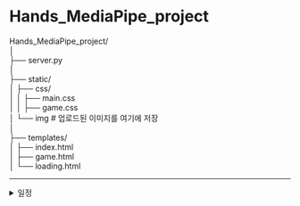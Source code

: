 # Hands_MediaPipe_project

Hands_MediaPipe_project/  
│  
├── server.py  
│  
├── static/  
│   ├── css/  
│   │   ├── main.css  
│   │   ├── game.css  
│   └── img  # 업로드된 이미지를 여기에 저장  
│  
├── templates/  
│   ├── index.html  
│   ├── game.html  
│   └── loading.html  



  --- 

<details>
    <summary>일정</summary>

- **5/23**  
  - - -
  - flask 문법 익히기
  - 홈페이지 기능 간단히 구현
  - chat gpt 도움을 받아 flask 문법과 홈페이지 기능 구현이 어떤 식으로 흘러가는지 공부하였습니다.

- **5/24**
  - - -
  - html 문법과 css 속성들에 대해 공부하였습니다.
  - 팀원이 전날에 main 페이지 화면 구축한 것을 바탕으로 main 페이지를 디자인하였습니다.
  - 두번째 페이지인 game 첫번째에 대한 페이지를 만들고 디자인하였습니다.

 - **5/27**
   - - -
   - 로딩창 페이지 추가
   - 웹 페이지 위에서 웹 캠 구동하기
     - 게임 페이지 안에서의 캠을 띄우고 싶어서 여러가지 시도를 해봤지만 실패하여 다음날 해결할 예정

- **5/28**
  - - -
  - 웹 페이지 위에서 웹 캠 구동하기
    - mediapipe 사용한 캠 띄우기 성공
    - toggle 숫자 바뀌는지 확인 (손 인식되면 1)
    - 손 그림자 인식하여 그림이 띄워지는 코드 적용하여 웹 캠 띄우는 것은 다음날 시도 예정 -> 성공했다면 gif 파일로 움직이는 것까지 만들어보기
  - 페이지 레이아웃 조정
    - 반응형 웹 페이지로 만드려고 했으나, 강사님의 피드백으로 1920 x 1080 크기로 화면 조정

</details>